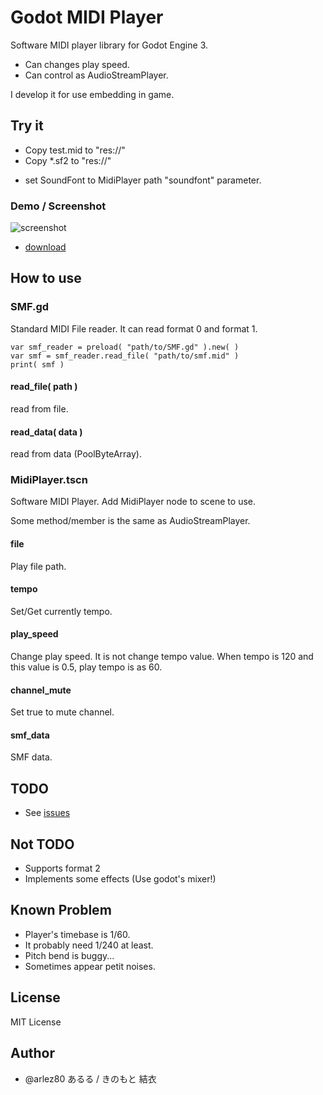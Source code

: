 # Godot MIDI Player

Software MIDI player library for Godot Engine 3.

* Can changes play speed.
* Can control as AudioStreamPlayer.

I develop it for use embedding in game.

## Try it

+ Copy test.mid to "res://"
+ Copy *.sf2 to "res://"
* set SoundFont to MidiPlayer path "soundfont" parameter.

### Demo / Screenshot

![screenshot](https://bitbucket.org/arlez80/godot-midi-player/raw/1e78bb018835c38ece7e7d1ff2c825e98d4b0a44/godot-midi-player.png "screenshot")

* [download](https://bitbucket.org/arlez80/godot-midi-player/downloads/demo.zip)

## How to use

### SMF.gd

Standard MIDI File reader. It can read format 0 and format 1.

```
var smf_reader = preload( "path/to/SMF.gd" ).new( )
var smf = smf_reader.read_file( "path/to/smf.mid" )
print( smf )
```

#### read_file( path )

read from file.

#### read_data( data )

read from data (PoolByteArray).

### MidiPlayer.tscn

Software MIDI Player. Add MidiPlayer node to scene to use.

Some method/member is the same as AudioStreamPlayer.

#### file

Play file path.

#### tempo

Set/Get currently tempo.

#### play_speed

Change play speed. It is not change tempo value. When tempo is 120 and this value is 0.5, play tempo is as 60.

#### channel_mute

Set true to mute channel.

#### smf_data

SMF data.

## TODO

* See [issues]( https://bitbucket.org/arlez80/godot-midi-player/issues )

## Not TODO

* Supports format 2
* Implements some effects (Use godot's mixer!)

## Known Problem

* Player's timebase is 1/60.
 * It probably need 1/240 at least.
* Pitch bend is buggy...
* Sometimes appear petit noises.

## License

MIT License

## Author

* @arlez80 あるる / きのもと 結衣
